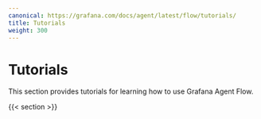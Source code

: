 ```yaml
---
canonical: https://grafana.com/docs/agent/latest/flow/tutorials/
title: Tutorials
weight: 300
---
```


# Tutorials

This section provides tutorials for learning how to use Grafana Agent Flow. 

{{< section >}}

